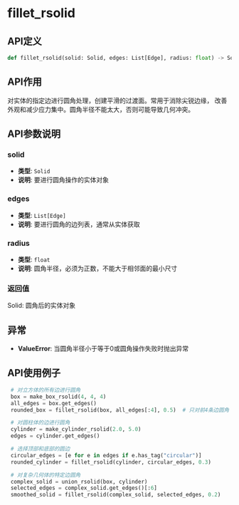 # fillet_rsolid

## API定义

```python
def fillet_rsolid(solid: Solid, edges: List[Edge], radius: float) -> Solid
```

## API作用

对实体的指定边进行圆角处理，创建平滑的过渡面。常用于消除尖锐边缘，
改善外观和减少应力集中。圆角半径不能太大，否则可能导致几何冲突。

## API参数说明

### solid

- **类型**: `Solid`
- **说明**: 要进行圆角操作的实体对象

### edges

- **类型**: `List[Edge]`
- **说明**: 要进行圆角的边列表，通常从实体获取

### radius

- **类型**: `float`
- **说明**: 圆角半径，必须为正数，不能大于相邻面的最小尺寸

### 返回值

Solid: 圆角后的实体对象

## 异常

- **ValueError**: 当圆角半径小于等于0或圆角操作失败时抛出异常

## API使用例子

```python
 # 对立方体的所有边进行圆角
 box = make_box_rsolid(4, 4, 4)
 all_edges = box.get_edges()
 rounded_box = fillet_rsolid(box, all_edges[:4], 0.5)  # 只对前4条边圆角

 # 对圆柱体的边进行圆角
 cylinder = make_cylinder_rsolid(2.0, 5.0)
 edges = cylinder.get_edges()

 # 选择顶部和底部的圆边
 circular_edges = [e for e in edges if e.has_tag("circular")]
 rounded_cylinder = fillet_rsolid(cylinder, circular_edges, 0.3)

 # 对复杂几何体的特定边圆角
 complex_solid = union_rsolid(box, cylinder)
 selected_edges = complex_solid.get_edges()[:6]
 smoothed_solid = fillet_rsolid(complex_solid, selected_edges, 0.2)
```
